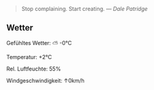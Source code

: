 > Stop complaining. Start creating.
> &mdash; <cite>Dale Patridge</cite>

## Wetter

Gefühltes Wetter: ⛅️  -0°C

Temperatur: +2°C

Rel. Luftfeuchte: 55%

Windgeschwindigkeit: ↑0km/h